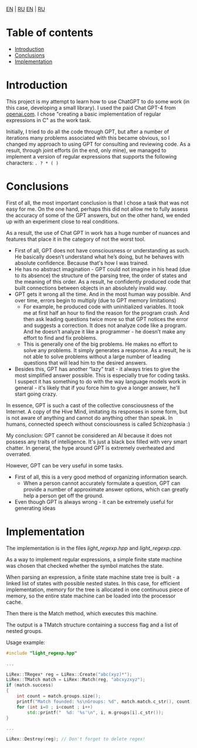 [EN](https://github.com/Sadalmalik/CRegExp/blob/main/README.md) | [RU](https://github.com/Sadalmalik/CRegExp/blob/main/README.RU.md)
[EN](https://github.com/Sadalmalik/CRegExp/blob/main/README.md) | [RU](https://github.com/Sadalmalik/CRegExp/blob/main/README.RU.md)

# Table of contents
* [Introduction](#introduction)
* [Conclusions](#conclusions)
* [Implementation](#implementation)


# Introduction
This project is my attempt to learn how to use ChatGPT to do some work (in this case, developing a small library). I used the paid Chat GPT-4 from [openai.com](https://chat.openai.com/). I chose "creating a basic implementation of regular expressions in C" as the work task.

Initially, I tried to do all the code through GPT, but after a number of iterations many problems associated with this became obvious, so I changed my approach to using GPT for consulting and reviewing code. As a result, through joint efforts (in the end, only mine), we managed to implement a version of regular expressions that supports the following characters: `. ? * ( )`


# Conclusions
First of all, the most important conclusion is that I chose a task that was not easy for me. On the one hand, perhaps this did not allow me to fully assess the accuracy of some of the GPT answers, but on the other hand, we ended up with an experiment close to real conditions.

As a result, the use of Chat GPT in work has a huge number of nuances and features that place it in the category of not the worst tool.

* First of all, GPT does not have consciousness or understanding as such. He basically doesn’t understand what he’s doing, but he behaves with absolute confidence. Because that's how I was trained.
* He has no abstract imagination - GPT could not imagine in his head (due to its absence) the structure of the parsing tree, the order of states and the meaning of this order. As a result, he confidently produced code that built connections between objects in an absolutely invalid way.
* GPT gets it wrong all the time. And in the most human way possible. And over time, errors begin to multiply (due to GPT memory limitations)
   * For example, he produced code with uninitialized variables. It took me at first half an hour to find the reason for the program crash. And then ask leading questions twice more so that GPT notices the error and suggests a correction. It does not analyze code like a program. And he doesn’t analyze it like a programmer - he doesn’t make any effort to find and fix problems.
   * This is generally one of the big problems. He makes no effort to solve any problems. It simply generates a response. As a result, he is not able to solve problems without a large number of leading questions that will lead him to the desired answers.
* Besides this, GPT has another “lazy” trait - it always tries to give the most simplified answer possible. This is especially true for coding tasks. I suspect it has something to do with the way language models work in general - it's likely that if you force him to give a longer answer, he'll start going crazy.

In essence, GPT is such a cast of the collective consciousness of the Internet.
A copy of the Hive Mind, imitating its responses in some form, but is not aware of anything and cannot do anything other than speak. In humans, connected speech without consciousness is called Schizophasia :)

My conclusion:
GPT cannot be considered an AI because it does not possess any traits of intelligence.
It's just a black box filled with very smart chatter.
In general, the hype around GPT is extremely overheated and overrated.

However, GPT can be very useful in some tasks.
* First of all, this is a very good method of organizing information search.
   * When a person cannot accurately formulate a question, GPT can provide a number of approximate answer options, which can greatly help a person get off the ground.
* Even though GPT is always wrong - it can be extremely useful for generating ideas


# Implementation
The implementation is in the files *light_regexp.hpp* and *light_regexp.cpp*.

As a way to implement regular expressions, a simple finite state machine was chosen that checked whether the symbol matches the state.

When parsing an expression, a finite state machine state tree is built - a linked list of states with possible nested states. In this case, for efficient implementation, memory for the tree is allocated in one continuous piece of memory, so the entire state machine can be loaded into the processor cache.

Then there is the Match method, which executes this machine.

The output is a TMatch structure containing a success flag and a list of nested groups.

Usage example:
```cpp
#include "light_regexp.hpp"

...

LiRex::TRegex* reg = LiRex::Create("abc(xyz)*");
LiRex::TMatch match = LiRex::Match(reg, "abcxyzxyz");
if (match.success)
{
    int count = match.groups.size();
    printf("Match founded: %s\nGroups: %d", match.match.c_str(), count);
    for (int i=0 ; i<count ; i++)
        std::printf("  %d: '%s'\n", i, m.groups[i].c_str());
}

...

LiRex::Destroy(reg); // Don't forget to delete regex!
```
